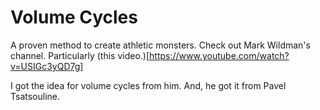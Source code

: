 # Volume Cycles
A proven method to create athletic monsters. Check out Mark Wildman's channel.
Particularly (this video.)[https://www.youtube.com/watch?v=USIGc3yQD7g]

I got the idea for volume cycles from him. And, he got it from Pavel Tsatsouline.
